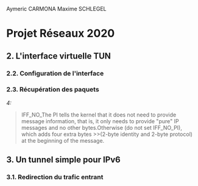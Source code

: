Aymeric CARMONA
Maxime SCHLEGEL

# Projet Réseaux 2020

## 2. L'interface virtuelle TUN

### 2.2. Configuration de l'interface

### 2.3. Récupération des paquets

_4:_
>IFF_NO_The PI tells the kernel that it does not need to provide message    information, that is, it only needs to provide "pure" IP messages and no other bytes.Otherwise (do not set IFF_NO_PI), which adds four extra bytes >>(2-byte identity and 2-byte protocol) at the beginning of the message.

## 3. Un tunnel simple pour IPv6

### 3.1. Redirection du trafic entrant
